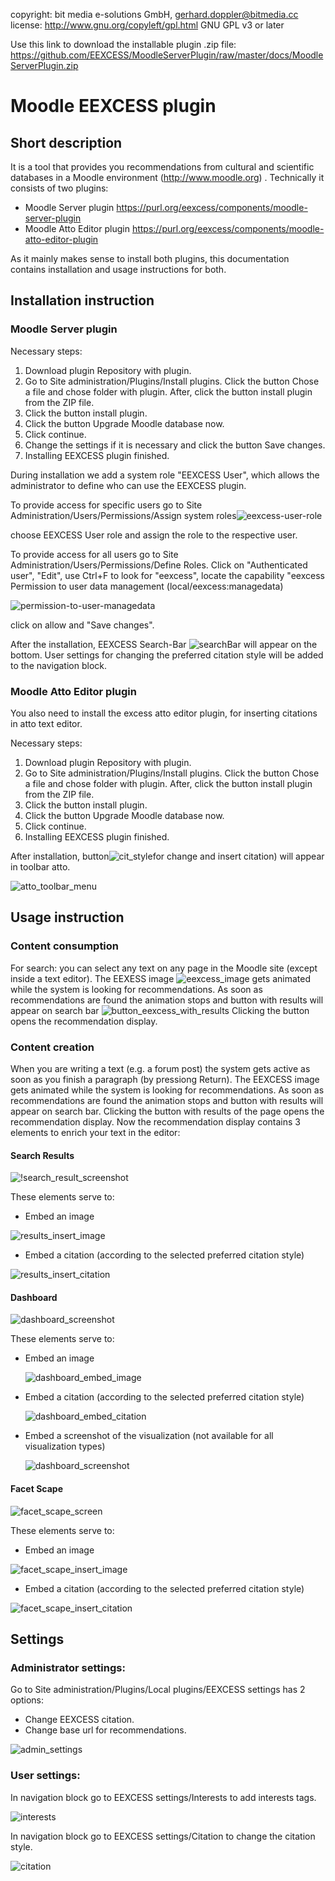copyright:   bit media e-solutions GmbH, gerhard.doppler@bitmedia.cc  
license:     http://www.gnu.org/copyleft/gpl.html GNU GPL v3 or later

Use this link to download the installable plugin .zip file: https://github.com/EEXCESS/MoodleServerPlugin/raw/master/docs/MoodleServerPlugin.zip

# Moodle EEXCESS plugin
## Short description
It is a tool that provides you recommendations from cultural and scientific databases in a Moodle environment (http://www.moodle.org) .
Technically it consists of two plugins:

* Moodle Server plugin  https://purl.org/eexcess/components/moodle-server-plugin
* Moodle Atto Editor plugin https://purl.org/eexcess/components/moodle-atto-editor-plugin

As it mainly makes sense to install both plugins, this documentation contains installation and usage instructions for both.

## Installation instruction
### Moodle Server plugin
Necessary steps:

1. Download plugin Repository with plugin.
2. Go to Site administration/Plugins/Install plugins. Click the button Chose a file and chose folder with plugin. After, click the button install plugin from the ZIP file.
3. Click the button install plugin.
4. Click the button Upgrade Moodle database now.
5. Click continue.
6. Change the settings if it is necessary and click the button Save changes.
7. Installing EEXCESS plugin finished.


During installation we add a system role "EEXCESS User", which allows the administrator to define who can use the EEXCESS plugin.


To provide access for specific users go to Site Administration/Users/Permissions/Assign system roles![eexcess-user-role](https://raw.githubusercontent.com/EEXCESS/MoodleServerPlugin/master/docs/eexcess-user-role.png) 


choose EEXCESS User role and assign the role to the respective user.


To provide access for all users go to Site Administration/Users/Permissions/Define Roles. Click on "Authenticated user", "Edit", use Ctrl+F to look for "eexcess", locate the capability "eexcess Permission to user data management (local/eexcess:managedata)


![permission-to-user-managedata](https://raw.githubusercontent.com/EEXCESS/MoodleServerPlugin/master/docs/permission-to-user-managedata.png)
 

click on allow and "Save changes". 


After the installation, EEXCESS Search-Bar ![searchBar](https://raw.githubusercontent.com/EEXCESS/MoodleServerPlugin/master/docs/searchBar.png)  will appear on the bottom. 
User settings for changing the preferred citation style will be added to the navigation block.

### Moodle Atto Editor plugin
You also need to install the excess atto editor plugin, for inserting citations in atto text editor.

Necessary steps:

1. Download plugin Repository with plugin.
2. Go to Site administration/Plugins/Install plugins. Click the button Chose a file and chose folder with plugin. After, click the button install plugin from the ZIP file.
3. Click the button install plugin.
4. Click the button Upgrade Moodle database now.
5. Click continue.
6. Installing EEXCESS plugin finished.

After installation, button![cit_style](https://raw.githubusercontent.com/EEXCESS/MoodleServerPlugin/master/docs/atto_toolbar_menu_select_cit_style.png)for change and insert citation) will appear in toolbar atto.

![atto_toolbar_menu](https://raw.githubusercontent.com/EEXCESS/MoodleServerPlugin/master/docs/button-change-cit-style.png)

## Usage instruction
### Content consumption
For search: you can select any text on any page in the Moodle site (except inside a text editor). The EEXESS image ![eexcess_image](https://raw.githubusercontent.com/EEXCESS/MoodleServerPlugin/master/docs/eexcess-image1.png) gets animated while the system is looking for recommendations. As soon as recommendations are found the animation stops and button with results will appear on search bar ![button_eexcess_with_results](https://raw.githubusercontent.com/EEXCESS/MoodleServerPlugin/master/docs/searchBar-results.png) Clicking the button opens the recommendation display.
### Content creation
When you are writing a text (e.g. a forum post) the system gets active as soon as you finish a paragraph (by pressiong Return). The EEXCESS image gets animated while the system is looking for recommendations. As soon as recommendations are found the animation stops and button with results will appear on search bar.
Clicking the button with results of the page opens the recommendation display. 
Now the recommendation display contains 3 elements to enrich your text in the editor:

#### Search Results
![!search_result_screenshot](https://raw.githubusercontent.com/EEXCESS/MoodleServerPlugin/master/docs/searchBar-results-enrich-text1.png)

These elements serve to:

* Embed an image

 ![results_insert_image](https://raw.githubusercontent.com/EEXCESS/MoodleServerPlugin/master/docs/searchBar-results-insert-image.png)
* Embed a citation (according to the selected preferred citation style)

 ![results_insert_citation](https://raw.githubusercontent.com/EEXCESS/MoodleServerPlugin/master/docs/searchBar-results-insert-citation.png)
#### Dashboard
![dashboard_screenshot](https://raw.githubusercontent.com/EEXCESS/MoodleServerPlugin/master/docs/searchBar-dashboard-enrich-text.png)

These elements serve to:

* Embed an image 
 
  ![dashboard_embed_image](https://raw.githubusercontent.com/EEXCESS/MoodleServerPlugin/master/docs/searchBar-dashboard-insert-image.png)
* Embed a citation (according to the selected preferred citation style)

  ![dashboard_embed_citation](https://raw.githubusercontent.com/EEXCESS/MoodleServerPlugin/master/docs/searchBar-dashboard-insert-citation.png)
* Embed a screenshot of the visualization (not available for all visualization types)
 
  ![dashboard_screenshot](https://raw.githubusercontent.com/EEXCESS/MoodleServerPlugin/master/docs/searchBar-dashboard-enrich-text-insert-screenshot.png)
#### Facet Scape
![facet_scape_screen](https://raw.githubusercontent.com/EEXCESS/MoodleServerPlugin/master/docs/searchBar-facet-scape-enrich-text.png)

These elements serve to:

* Embed an image
 
 ![facet_scape_insert_image](https://raw.githubusercontent.com/EEXCESS/MoodleServerPlugin/master/docs/searchBar-facet-scape-insert-image.png)
* Embed a citation (according to the selected preferred citation style)
 
 ![facet_scape_insert_citation](https://raw.githubusercontent.com/EEXCESS/MoodleServerPlugin/master/docs/searchBar-facet-scape-insert-citation.png)

## Settings
### Administrator settings:
Go to Site administration/Plugins/Local plugins/EEXCESS settings has 2 options:

* Change EEXCESS citation.
* Change base url for recommendations.

![admin_settings](https://raw.githubusercontent.com/EEXCESS/MoodleServerPlugin/master/docs/EEXCESS_admin_settings.png)

### User settings:
In navigation block go to EEXCESS settings/Interests to add interests tags.

![interests](https://raw.githubusercontent.com/EEXCESS/MoodleServerPlugin/master/docs/EEXCESS_user_interests_settings.png)

In navigation block go to EEXCESS settings/Citation to change the citation style.

![citation](https://raw.githubusercontent.com/EEXCESS/MoodleServerPlugin/master/docs/EEXCESS_user_settings.png)

